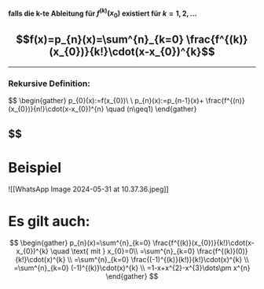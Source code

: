 
#### falls die k-te Ableitung für $f^{(k)}(x_{0})$ existiert für $k=1,2,...$ 

## $$f(x)=p_{n}(x)=\sum^{n}_{k=0} \frac{f^{(k)}(x_{0})}{k!}\cdot(x-x_{0})^{k}$$

---

### Rekursive Definition:
$$
\begin{gather}
p_{0}(x):=f(x_{0})\\
\\
p_{n}(x):=p_{n-1}(x)+ \frac{f^{(n)}(x_{0})}{n!}\cdot(x-x_{0})^{n} \quad (n\geq1)
\end{gather} 

$$
---
# Beispiel

![[WhatsApp Image 2024-05-31 at 10.37.36.jpeg]]

# Es gilt auch:
$$
\begin{gather}
p_{n}(x)=\sum^{n}_{k=0} \frac{f^{(k)}(x_{0})}{k!}\cdot(x-x_{0})^{k} \quad \text{ mit } x_{0}=0\\
=\sum^{n}_{k=0} \frac{f^{(k)}(0)}{k!}\cdot(x)^{k} \\
=\sum^{n}_{k=0} \frac{(-1)^{(k)}(k!)}{k!}\cdot(x)^{k} \\
=\sum^{n}_{k=0} (-1)^{(k)}\cdot(x)^{k} \\
=1-x+x^{2}-x^{3}\dots\pm x^{n}
\end{gather}
$$